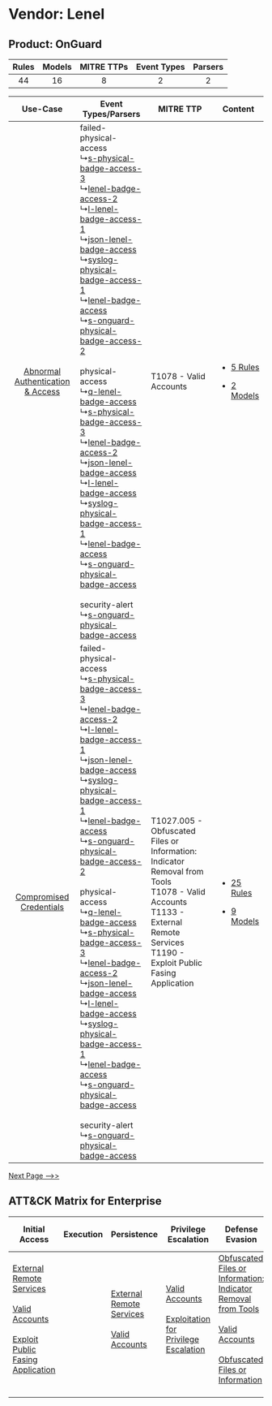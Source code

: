 Vendor: Lenel
=============
Product: OnGuard
----------------
| Rules | Models | MITRE TTPs | Event Types | Parsers |
|:-----:|:------:|:----------:|:-----------:|:-------:|
|  44   |   16   |     8      |      2      |    2    |

|    Use-Case    | Event Types/Parsers    | MITRE TTP    | Content    |
|:----:| ---- | ---- | ---- |
| [Abnormal Authentication & Access](../../../UseCases/uc_abnormal_authentication_&_access.md) |  failed-physical-access<br> ↳[s-physical-badge-access-3](Ps/pC_sphysicalbadgeaccess3.md)<br> ↳[lenel-badge-access-2](Ps/pC_lenelbadgeaccess2.md)<br> ↳[l-lenel-badge-access-1](Ps/pC_llenelbadgeaccess1.md)<br> ↳[json-lenel-badge-access](Ps/pC_jsonlenelbadgeaccess.md)<br> ↳[syslog-physical-badge-access-1](Ps/pC_syslogphysicalbadgeaccess1.md)<br> ↳[lenel-badge-access](Ps/pC_lenelbadgeaccess.md)<br> ↳[s-onguard-physical-badge-access-2](Ps/pC_songuardphysicalbadgeaccess2.md)<br><br> physical-access<br> ↳[q-lenel-badge-access](Ps/pC_qlenelbadgeaccess.md)<br> ↳[s-physical-badge-access-3](Ps/pC_sphysicalbadgeaccess3.md)<br> ↳[lenel-badge-access-2](Ps/pC_lenelbadgeaccess2.md)<br> ↳[json-lenel-badge-access](Ps/pC_jsonlenelbadgeaccess.md)<br> ↳[l-lenel-badge-access](Ps/pC_llenelbadgeaccess.md)<br> ↳[syslog-physical-badge-access-1](Ps/pC_syslogphysicalbadgeaccess1.md)<br> ↳[lenel-badge-access](Ps/pC_lenelbadgeaccess.md)<br> ↳[s-onguard-physical-badge-access](Ps/pC_songuardphysicalbadgeaccess.md)<br><br> security-alert<br> ↳[s-onguard-physical-badge-access](Ps/pC_songuardphysicalbadgeaccess.md)<br> | T1078 - Valid Accounts<br>    | [<ul><li>5 Rules</li></ul><ul><li>2 Models</li></ul>](RM/r_m_lenel_onguard_Abnormal_Authentication_&_Access.md) |
|          [Compromised Credentials](../../../UseCases/uc_compromised_credentials.md)          |  failed-physical-access<br> ↳[s-physical-badge-access-3](Ps/pC_sphysicalbadgeaccess3.md)<br> ↳[lenel-badge-access-2](Ps/pC_lenelbadgeaccess2.md)<br> ↳[l-lenel-badge-access-1](Ps/pC_llenelbadgeaccess1.md)<br> ↳[json-lenel-badge-access](Ps/pC_jsonlenelbadgeaccess.md)<br> ↳[syslog-physical-badge-access-1](Ps/pC_syslogphysicalbadgeaccess1.md)<br> ↳[lenel-badge-access](Ps/pC_lenelbadgeaccess.md)<br> ↳[s-onguard-physical-badge-access-2](Ps/pC_songuardphysicalbadgeaccess2.md)<br><br> physical-access<br> ↳[q-lenel-badge-access](Ps/pC_qlenelbadgeaccess.md)<br> ↳[s-physical-badge-access-3](Ps/pC_sphysicalbadgeaccess3.md)<br> ↳[lenel-badge-access-2](Ps/pC_lenelbadgeaccess2.md)<br> ↳[json-lenel-badge-access](Ps/pC_jsonlenelbadgeaccess.md)<br> ↳[l-lenel-badge-access](Ps/pC_llenelbadgeaccess.md)<br> ↳[syslog-physical-badge-access-1](Ps/pC_syslogphysicalbadgeaccess1.md)<br> ↳[lenel-badge-access](Ps/pC_lenelbadgeaccess.md)<br> ↳[s-onguard-physical-badge-access](Ps/pC_songuardphysicalbadgeaccess.md)<br><br> security-alert<br> ↳[s-onguard-physical-badge-access](Ps/pC_songuardphysicalbadgeaccess.md)<br> | T1027.005 - Obfuscated Files or Information: Indicator Removal from Tools<br>T1078 - Valid Accounts<br>T1133 - External Remote Services<br>T1190 - Exploit Public Fasing Application<br> | [<ul><li>25 Rules</li></ul><ul><li>9 Models</li></ul>](RM/r_m_lenel_onguard_Compromised_Credentials.md)         |
[Next Page -->>](2_ds_lenel_onguard.md)

ATT&CK Matrix for Enterprise
----------------------------
| Initial Access                                                                                                                                                                                                                         | Execution | Persistence                                                                                                                                      | Privilege Escalation                                                                                                                                          | Defense Evasion                                                                                                                                                                                                                                                               | Credential Access | Discovery                                                              | Lateral Movement                                                                                                                                                       | Collection | Command and Control | Exfiltration | Impact |
| -------------------------------------------------------------------------------------------------------------------------------------------------------------------------------------------------------------------------------------- | --------- | ------------------------------------------------------------------------------------------------------------------------------------------------ | ------------------------------------------------------------------------------------------------------------------------------------------------------------- | ----------------------------------------------------------------------------------------------------------------------------------------------------------------------------------------------------------------------------------------------------------------------------- | ----------------- | ---------------------------------------------------------------------- | ---------------------------------------------------------------------------------------------------------------------------------------------------------------------- | ---------- | ------------------- | ------------ | ------ |
| [External Remote Services](https://attack.mitre.org/techniques/T1133)<br><br>[Valid Accounts](https://attack.mitre.org/techniques/T1078)<br><br>[Exploit Public Fasing Application](https://attack.mitre.org/techniques/T1190)<br><br> |           | [External Remote Services](https://attack.mitre.org/techniques/T1133)<br><br>[Valid Accounts](https://attack.mitre.org/techniques/T1078)<br><br> | [Valid Accounts](https://attack.mitre.org/techniques/T1078)<br><br>[Exploitation for Privilege Escalation](https://attack.mitre.org/techniques/T1068)<br><br> | [Obfuscated Files or Information: Indicator Removal from Tools](https://attack.mitre.org/techniques/T1027/005)<br><br>[Valid Accounts](https://attack.mitre.org/techniques/T1078)<br><br>[Obfuscated Files or Information](https://attack.mitre.org/techniques/T1027)<br><br> |                   | [Account Discovery](https://attack.mitre.org/techniques/T1087)<br><br> | [Remote Services](https://attack.mitre.org/techniques/T1021)<br><br>[Remote Services: SMB/Windows Admin Shares](https://attack.mitre.org/techniques/T1021/002)<br><br> |            |                     |              |        |